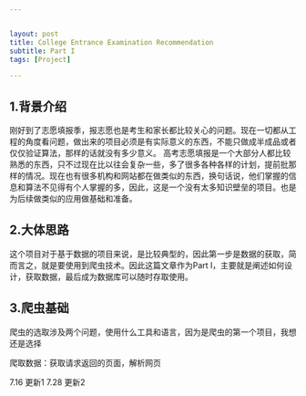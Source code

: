 ```yaml
---


layout: post
title: College Entrance Examination Recommendation
subtitle: Part I
tags: [Project]

---
```


<head>
    <script src="https://cdn.mathjax.org/mathjax/latest/MathJax.js?config=TeX-AMS-MML_HTMLorMML" type="text/javascript"></script>
    <script type="text/x-mathjax-config">
        MathJax.Hub.Config({
            tex2jax: {
            skipTags: ['script', 'noscript', 'style', 'textarea', 'pre'],
            inlineMath: [['$','$']]
            }
        });
    </script>
</head>





## 1.背景介绍

刚好到了志愿填报季，报志愿也是考生和家长都比较关心的问题。现在一切都从工程的角度看问题，做出来的项目必须是有实际意义的东西，不能只做成半成品或者仅仅验证算法，那样的话就没有多少意义。
高考志愿填报是一个大部分人都比较熟悉的东西，只不过现在比以往会复杂一些，多了很多各种各样的计划，提前批那样的情况。现在也有很多机构和网站都在做类似的东西，换句话说，他们掌握的信息和算法不见得有个人掌握的多，因此，这是一个没有太多知识壁垒的项目。也是为后续做类似的应用做基础和准备。

## 2.大体思路

这个项目对于基于数据的项目来说，是比较典型的，因此第一步是数据的获取，简而言之，就是要使用到爬虫技术。因此这篇文章作为Part I，主要就是阐述如何设计，获取数据，最后成为数据库可以随时存取使用。

## 3.爬虫基础

爬虫的选取涉及两个问题，使用什么工具和语言，因为是爬虫的第一个项目，我想还是选择

爬取数据：获取请求返回的页面，解析网页




7.16 更新1
7.28 更新2